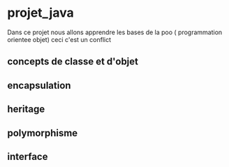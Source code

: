 # projet_java
Dans ce projet nous allons apprendre les bases de la poo ( programmation orientee objet)
ceci c'est un conflict
## concepts de classe et d'objet
## encapsulation 
## heritage
## polymorphisme
## interface

